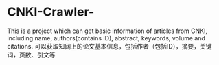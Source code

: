 # CNKI-Crawler-
This is a project which can get basic information of articles from CNKI, including name, authors(contains ID), abstract, keywords, volume and citations. 可以获取知网上的论文基本信息，包括作者（包括ID），摘要，关键词，页数、引文等
